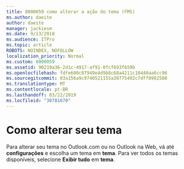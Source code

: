 ```yaml
---
title: 8000059 como alterar a ação do tema (FMS)
ms.author: daeite
author: daeite
manager: jackiesm
ms.date: 9/13/2018
ms.audience: ITPro
ms.topic: article
ROBOTS: NOINDEX, NOFOLLOW
localization_priority: Normal
ms.custom: 8000059
ms.assetid: 90219a36-2d1c-4917-af91-0fcf693f659b
ms.openlocfilehash: fdfe600c07949e4d9b8c68a4211c10440aa6cc96
ms.sourcegitcommit: 03a156a9c9740521155a30775492c7dff0982588
ms.translationtype: MT
ms.contentlocale: pt-BR
ms.lasthandoff: 03/22/2019
ms.locfileid: "30781670"
---
```

# <a name="how-to-change-your-theme"></a>Como alterar seu tema

Para alterar seu tema no Outlook.com ou no Outlook na Web, vá até **configurações** e escolha um tema em **tema**. Para ver todos os temas disponíveis, selecione **Exibir tudo** em **tema**. 
  


